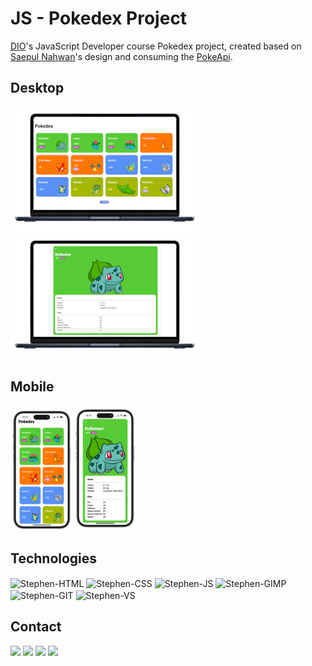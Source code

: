</div>
<div style="display: inline_block">
  <h1>JS - Pokedex Project</h1>
  <p><a href="https://www.dio.me/">DIO</a>'s JavaScript Developer course Pokedex project, created based on <a href="https://dribbble.com/shots/6540871-Pokedex-App">Saepul Nahwan</a>'s design and consuming the <a href="https://pokeapi.co/">PokeApi</a>.</p>
  <h2>Desktop</h2>
  <img alt="Index Deskto" height="200" src="https://github.com/stephenroque/js-developer-pokedex/blob/main/README/index.png">
  <img alt="Pokemon Desktop" height="200" src="https://github.com/stephenroque/js-developer-pokedex/blob/main/README/pokemon.png">
  <h2>Mobile</h2>
  <img alt="Index Mobile" height="200" src="https://github.com/stephenroque/js-developer-pokedex/blob/main/README/index-mobile.png">
  <img alt="Pokemon Mobile" height="200" src="https://github.com/stephenroque/js-developer-pokedex/blob/main/README/pokemon-mobile.png">
  <h2>Technologies</h2>
  <img align="center" alt="Stephen-HTML" height="30" width="40" src="https://cdn.jsdelivr.net/gh/devicons/devicon/icons/html5/html5-original.svg">
  <img align="center" alt="Stephen-CSS" height="30" width="40" src="https://cdn.jsdelivr.net/gh/devicons/devicon/icons/css3/css3-original.svg">
  <img align="center" alt="Stephen-JS" height="30" width="40" src="https://cdn.jsdelivr.net/gh/devicons/devicon/icons/javascript/javascript-original.svg">
  <img align="center" alt="Stephen-GIMP" height="30" width="40" src="https://cdn.jsdelivr.net/gh/devicons/devicon/icons/gimp/gimp-original.svg">
  <img align="center" alt="Stephen-GIT" height="30" width="40" src="https://cdn.jsdelivr.net/gh/devicons/devicon/icons/git/git-original.svg">
  <img align="center" alt="Stephen-VS" height="30" width="40" src="https://cdn.jsdelivr.net/gh/devicons/devicon/icons/vscode/vscode-original.svg">
  <h2>Contact</h2>
  <a href="https://www.linkedin.com/in/stephenroque/" target="_blank"><img src="https://img.shields.io/badge/-LinkedIn-%230077B5?style=for-the-badge&logo=linkedin&logoColor=white" target="_blank"></a> 
  <a href="https://instagram.com/stephen.roque" target="_blank"><img src="https://img.shields.io/badge/-Instagram-%23E4405F?style=for-the-badge&logo=instagram&logoColor=white" target="_blank"></a>
 	<a href="https://www.twitch.tv/stephenroque" target="_blank"><img src="https://img.shields.io/badge/Twitch-9146FF?style=for-the-badge&logo=twitch&logoColor=white" target="_blank"></a>
  <a href = "mailto:stephen.roque@gmail.com"><img src="https://img.shields.io/badge/-Gmail-%23333?style=for-the-badge&logo=gmail&logoColor=white" target="_blank"></a>
</div>

